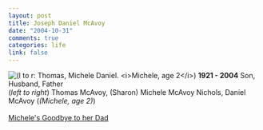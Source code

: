 ```yaml
--- 
layout: post
title: Joseph Daniel McAvoy
date: "2004-10-31"
comments: true
categories: life
link: false
---
```

<img src="http://zanshin.net/images/dan.jpg" alt="(l to r: Thomas, Michele Daniel. <i>Michele, age 2</i>)">
<strong>1921 - 2004</strong> Son, Husband, Father <br />(<i>left to right</i>) Thomas McAvoy, (Sharon) Michele McAvoy Nichols, Daniel McAvoy (<i>(Michele, age 2)</i>)<br /><br /><a href="http://andifyoudidknow.com/archives/000508.html" title="Michele's Goodbye to her dad">Michele's Goodbye to her Dad</a>
